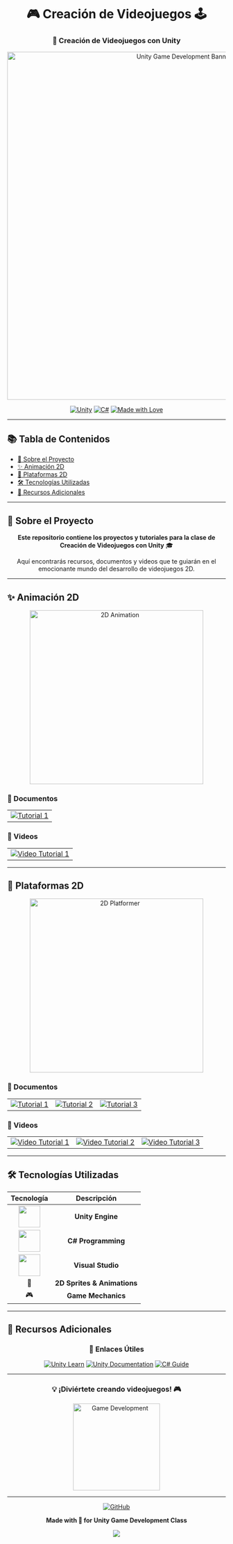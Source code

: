 <div align="center">

# 🎮 Creación de Videojuegos 🕹️

### 🚀 Creación de Videojuegos con Unity

<img width="800" alt="Unity Game Development Banner" src="https://github.com/user-attachments/assets/676d8994-d1d3-400e-810a-09e7318a1784" />

[![Unity](https://img.shields.io/badge/Unity-100000?style=for-the-badge&logo=unity&logoColor=white)](https://unity.com/)
[![C#](https://img.shields.io/badge/C%23-239120?style=for-the-badge&logo=c-sharp&logoColor=white)](https://docs.microsoft.com/en-us/dotnet/csharp/)
[![Made with Love](https://img.shields.io/badge/Made%20with-❤️-red?style=for-the-badge)](https://github.com/Mixcoatl666)


---

</div>

## 📚 Tabla de Contenidos

- [🎨 Sobre el Proyecto](#-sobre-el-proyecto)
- [✨ Animación 2D](#-animación-2d)
- [🎯 Plataformas 2D](#-plataformas-2d)
- [🛠️ Tecnologías Utilizadas](#️-tecnologías-utilizadas)
- [📖 Recursos Adicionales](#-recursos-adicionales)

---

## 🎨 Sobre el Proyecto

<div align="center">

**Este repositorio contiene los proyectos y tutoriales para la clase de Creación de Videojuegos con Unity** 🎓

Aquí encontrarás recursos, documentos y videos que te guiarán en el emocionante mundo del desarrollo de videojuegos 2D.

</div>

---

## ✨ Animación 2D

<div align="center">
<img src="https://media.giphy.com/media/v1.Y2lkPTc5MGI3NjExcDR4ZGp5bzRxYnF0N3N5cTBpbmZoYnZqeGx3cWV4aWVyZ3V6cGN6diZlcD12MV9pbnRlcm5hbF9naWZfYnlfaWQmY3Q9Zw/xT9IgzoKnwFNmISR8I/giphy.gif" width="400" alt="2D Animation"/>
</div>

### 📄 Documentos

<table align="center">
<tr>
<td align="center">
<a href="https://docs.google.com/document/d/1Y3L-UMlPcpY2dygquHi5vuAl_N_fn-tLjAQPjMjgIf4/edit?usp=sharing">
<img src="https://img.shields.io/badge/Tutorial_1-4285F4?style=for-the-badge&logo=google-docs&logoColor=white" alt="Tutorial 1"/>
</a>
</td>
</tr>
</table>

### 🎥 Videos

<table align="center">
<tr>
<td align="center">
<a href="https://drive.google.com/file/d/1_2zU2rdZq8rTheOKGkJr4PHl4ktsva-G/view?usp=sharing">
<img src="https://img.shields.io/badge/Video_Tutorial_1-FF0000?style=for-the-badge&logo=youtube&logoColor=white" alt="Video Tutorial 1"/>
</a>
</td>
</tr>
</table>

---

## 🎯 Plataformas 2D

<div align="center">
<img src="https://media.giphy.com/media/v1.Y2lkPTc5MGI3NjExanBvdGJ5aGJvdDdxN2g0NjR4cXF6MWp5cjJ5eGFyZW5kbzNzaWphbCZlcD12MV9pbnRlcm5hbF9naWZfYnlfaWQmY3Q9Zw/26tn33aiTi1jkl6H6/giphy.gif" width="400" alt="2D Platformer"/>
</div>

### 📄 Documentos

<table align="center">
<tr>
<td align="center">
<a href="https://docs.google.com/document/d/1TmCMrFWaeKK_9MfLmGyA0j7UggTSoieVyWuwkfJgfIU/edit?usp=sharing">
<img src="https://img.shields.io/badge/Tutorial_1-4285F4?style=for-the-badge&logo=google-docs&logoColor=white" alt="Tutorial 1"/>
</a>
</td>
<td align="center">
<a href="https://docs.google.com/document/d/1XPCITN1ypYQYweglOOn69p7I1S8kGWcG3XzzLocgHNc/edit?usp=sharing">
<img src="https://img.shields.io/badge/Tutorial_2-4285F4?style=for-the-badge&logo=google-docs&logoColor=white" alt="Tutorial 2"/>
</a>
</td>
<td align="center">
<a href="https://docs.google.com/document/d/1uPbehWTTstxb3y7nPdt31EoGHPg5Qza-nshstvl1Hxs/edit?usp=sharing">
<img src="https://img.shields.io/badge/Tutorial_2-4285F4?style=for-the-badge&logo=google-docs&logoColor=white" alt="Tutorial 3"/>
</a>
</td>
</tr>
</table>

### 🎥 Videos

<table align="center">
<tr>
<td align="center">
<a href="https://drive.google.com/file/d/1N9HoTzu25V7I2RinPCe0kz4vcxC5lLlZ/view?usp=sharing">
<img src="https://img.shields.io/badge/Video_Tutorial_1-FF0000?style=for-the-badge&logo=youtube&logoColor=white" alt="Video Tutorial 1"/>
</a>
</td>
<td align="center">
<a href="https://drive.google.com/file/d/1_7NgSfMhzs2CydD1uV0YBQOzo8CIOG0f/view?usp=drive_link">
<img src="https://img.shields.io/badge/Video_Tutorial_1-FF0000?style=for-the-badge&logo=youtube&logoColor=white" alt="Video Tutorial 2"/>
</a>
</td>
<td align="center">
<a href="https://drive.google.com/file/d/1oMmjWmmNtY3_f8mWjzjcsJ51IRKlUmLV/view?usp=sharing">
<img src="https://img.shields.io/badge/Video_Tutorial_1-FF0000?style=for-the-badge&logo=youtube&logoColor=white" alt="Video Tutorial 3"/>
</a>
</td>
</tr>
</table>

---

## 🛠️ Tecnologías Utilizadas

<div align="center">

| Tecnología | Descripción |
|:---:|:---:|
| <img src="https://cdn.jsdelivr.net/gh/devicons/devicon/icons/unity/unity-original.svg" width="50" height="50"/> | **Unity Engine** |
| <img src="https://cdn.jsdelivr.net/gh/devicons/devicon/icons/csharp/csharp-original.svg" width="50" height="50"/> | **C# Programming** |
| <img src="https://cdn.jsdelivr.net/gh/devicons/devicon/icons/visualstudio/visualstudio-plain.svg" width="50" height="50"/> | **Visual Studio** |
| 🎨 | **2D Sprites & Animations** |
| 🎮 | **Game Mechanics** |

</div>

---

## 📖 Recursos Adicionales

<div align="center">

### 🌟 Enlaces Útiles

[![Unity Learn](https://img.shields.io/badge/Unity_Learn-000000?style=for-the-badge&logo=unity&logoColor=white)](https://learn.unity.com/)
[![Unity Documentation](https://img.shields.io/badge/Unity_Docs-000000?style=for-the-badge&logo=unity&logoColor=white)](https://docs.unity3d.com/)
[![C# Guide](https://img.shields.io/badge/C%23_Guide-512BD4?style=for-the-badge&logo=.net&logoColor=white)](https://docs.microsoft.com/en-us/dotnet/csharp/)

</div>

---

<div align="center">

### 💡 ¡Diviértete creando videojuegos! 🎮

<img src="https://media.giphy.com/media/v1.Y2lkPTc5MGI3NjExdHp5MnhyNzN5aGlmcWk1Zzd2bGl4eWp4bHZ6N3RxN3I2dzV5cW5kdiZlcD12MV9pbnRlcm5hbF9naWZfYnlfaWQmY3Q9Zw/LmNwrBhejkK9EFP504/giphy.gif" width="200" alt="Game Development"/>

---

[![GitHub](https://img.shields.io/badge/GitHub-100000?style=for-the-badge&logo=github&logoColor=white)](https://github.com/Mixcoatl666)

**Made with 💖 for Unity Game Development Class**

<img src="https://capsule-render.vercel.app/api?type=waving&color=gradient&height=100&section=footer" />

</div>
